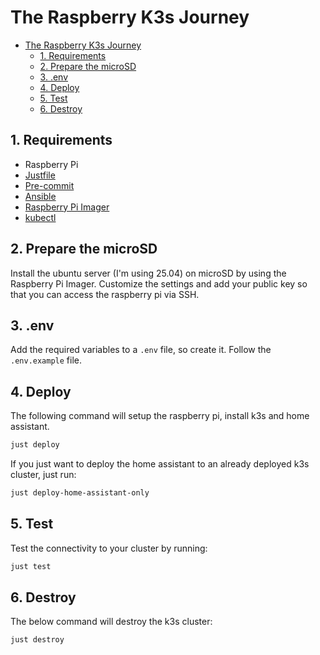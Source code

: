 # The Raspberry K3s Journey

- [The Raspberry K3s Journey](#the-raspberry-k3s-journey)
  - [1. Requirements](#1-requirements)
  - [2. Prepare the microSD](#2-prepare-the-microsd)
  - [3. .env](#3-env)
  - [4. Deploy](#4-deploy)
  - [5. Test](#5-test)
  - [6. Destroy](#6-destroy)


## 1. Requirements

- Raspberry Pi
- [Justfile](https://github.com/casey/just)
- [Pre-commit](https://pre-commit.com/)
- [Ansible](https://docs.ansible.com/ansible/latest/installation_guide/intro_installation.html)
- [Raspberry Pi Imager](https://www.raspberrypi.com/software/)
- [kubectl](https://kubernetes.io/docs/tasks/tools/)

## 2. Prepare the microSD

Install the ubuntu server (I'm using 25.04) on microSD by using the Raspberry Pi Imager. Customize the settings and add your public key so that you can access the raspberry pi via SSH.

## 3. .env

Add the required variables to a `.env` file, so create it. Follow the `.env.example` file.

## 4. Deploy

The following command will setup the raspberry pi, install k3s and home assistant.

```bash
just deploy
```

If you just want to deploy the home assistant to an already deployed k3s cluster, just run:

```bash
just deploy-home-assistant-only
```

## 5. Test

Test the connectivity to your cluster by running:

```bash
just test
```

## 6. Destroy

The below command will destroy the k3s cluster:

```bash
just destroy
```


